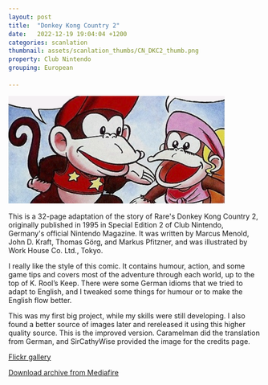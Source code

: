 ```yaml
---
layout: post
title:  "Donkey Kong Country 2"
date:   2022-12-19 19:04:04 +1200
categories: scanlation
thumbnail: assets/scanlation_thumbs/CN_DKC2_thumb.png
property: Club Nintendo
grouping: European

---
```


![](/assets/headers/CN_DKC2_header.png)

This is a 32-page adaptation of the story of Rare's Donkey Kong Country 2, originally published in 1995 in Special Edition 2 of Club Nintendo, Germany's official Nintendo Magazine. It was written by Marcus Menold, John D. Kraft, Thomas Görg, and Markus Pfitzner, and was illustrated by Work House Co. Ltd., Tokyo.

I really like the style of this comic. It contains humour, action, and some game tips and covers most of the adventure through each world, up to the top of K. Rool’s Keep. There were some German idioms that we tried to adapt to English, and I tweaked some things for humour or to make the English flow better.

This was my first big project, while my skills were still developing. I also found a better source of images later and rereleased it using this higher quality source. This is the improved version. Caramelman did the translation from German, and SirCathyWise provided the image for the credits page.

[Flickr gallery](https://www.flickr.com/photos/miloscat/sets/72157633500777510/)

[Download archive from Mediafire](https://www.mediafire.com/?zlew3v264aanp4f)